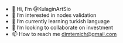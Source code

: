 - 👋 Hi, I’m @KulaginArtSio
- 👀 I’m interested in nodes validation
- 🌱 I’m currently learning turkish language
- 💞️ I’m looking to collaborate on investment
- 📫 How to reach me dimtemich@gmail.com

<!---
KulaginArtSio/KulaginArtSio is a ✨ special ✨ repository because its `README.md` (this file) appears on your GitHub profile.
You can click the Preview link to take a look at your changes.
--->
